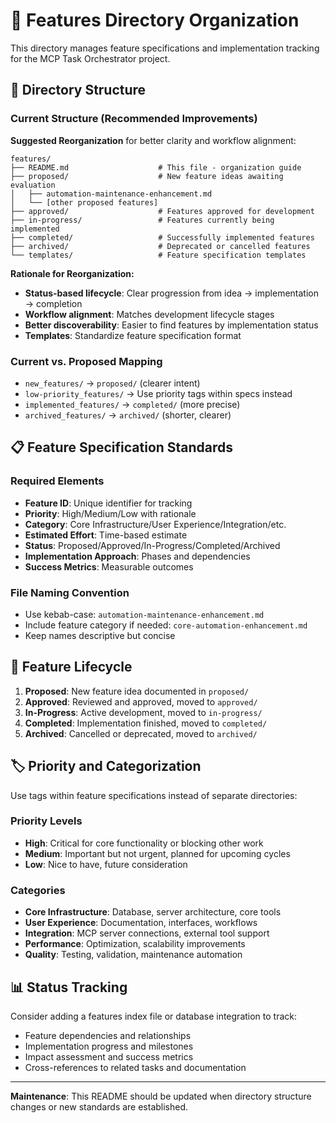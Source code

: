 # 🚀 Features Directory Organization

This directory manages feature specifications and implementation tracking for the MCP Task Orchestrator project.

## 📁 Directory Structure

### Current Structure (Recommended Improvements)

**Suggested Reorganization** for better clarity and workflow alignment:

```
features/
├── README.md                    # This file - organization guide
├── proposed/                    # New feature ideas awaiting evaluation
│   ├── automation-maintenance-enhancement.md
│   └── [other proposed features]
├── approved/                    # Features approved for development  
├── in-progress/                 # Features currently being implemented
├── completed/                   # Successfully implemented features
├── archived/                    # Deprecated or cancelled features
└── templates/                   # Feature specification templates
```

**Rationale for Reorganization:**
- **Status-based lifecycle**: Clear progression from idea → implementation → completion
- **Workflow alignment**: Matches development lifecycle stages
- **Better discoverability**: Easier to find features by implementation status
- **Templates**: Standardize feature specification format

### Current vs. Proposed Mapping
- `new_features/` → `proposed/` (clearer intent)
- `low-priority_features/` → Use priority tags within specs instead
- `implemented_features/` → `completed/` (more precise)
- `archived_features/` → `archived/` (shorter, clearer)

## 📋 Feature Specification Standards

### Required Elements
- **Feature ID**: Unique identifier for tracking
- **Priority**: High/Medium/Low with rationale
- **Category**: Core Infrastructure/User Experience/Integration/etc.
- **Estimated Effort**: Time-based estimate
- **Status**: Proposed/Approved/In-Progress/Completed/Archived
- **Implementation Approach**: Phases and dependencies
- **Success Metrics**: Measurable outcomes

### File Naming Convention
- Use kebab-case: `automation-maintenance-enhancement.md`
- Include feature category if needed: `core-automation-enhancement.md`
- Keep names descriptive but concise

## 🔄 Feature Lifecycle

1. **Proposed**: New feature idea documented in `proposed/`
2. **Approved**: Reviewed and approved, moved to `approved/`
3. **In-Progress**: Active development, moved to `in-progress/`
4. **Completed**: Implementation finished, moved to `completed/`
5. **Archived**: Cancelled or deprecated, moved to `archived/`

## 🏷️ Priority and Categorization

Use tags within feature specifications instead of separate directories:

### Priority Levels
- **High**: Critical for core functionality or blocking other work
- **Medium**: Important but not urgent, planned for upcoming cycles
- **Low**: Nice to have, future consideration

### Categories
- **Core Infrastructure**: Database, server architecture, core tools
- **User Experience**: Documentation, interfaces, workflows  
- **Integration**: MCP server connections, external tool support
- **Performance**: Optimization, scalability improvements
- **Quality**: Testing, validation, maintenance automation

## 📊 Status Tracking

Consider adding a features index file or database integration to track:
- Feature dependencies and relationships
- Implementation progress and milestones
- Impact assessment and success metrics
- Cross-references to related tasks and documentation

---

**Maintenance**: This README should be updated when directory structure changes or new standards are established.